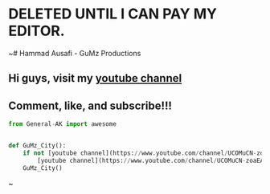 # DELETED UNTIL I CAN PAY MY EDITOR.

~# Hammad Ausafi - GuMz Productions

## Hi guys, visit my [youtube channel](https://www.zomato.com/london/mammas-pizza-norbury)

## Comment, like, and subscribe!!!

```python
from General-AK import awesome


def GuMz_City():
    if not [youtube channel](https://www.youtube.com/channel/UCOMuCN-zoaEAmKq01gZRarA):
        [youtube channel](https://www.youtube.com/channel/UCOMuCN-zoaEAmKq01gZRarA).click()
    GuMz_City()
```
~
